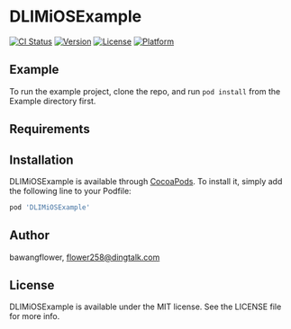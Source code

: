 # DLIMiOSExample

[![CI Status](https://img.shields.io/travis/bawangflower/DLIMiOSExample.svg?style=flat)](https://travis-ci.org/bawangflower/DLIMiOSExample)
[![Version](https://img.shields.io/cocoapods/v/DLIMiOSExample.svg?style=flat)](https://cocoapods.org/pods/DLIMiOSExample)
[![License](https://img.shields.io/cocoapods/l/DLIMiOSExample.svg?style=flat)](https://cocoapods.org/pods/DLIMiOSExample)
[![Platform](https://img.shields.io/cocoapods/p/DLIMiOSExample.svg?style=flat)](https://cocoapods.org/pods/DLIMiOSExample)

## Example

To run the example project, clone the repo, and run `pod install` from the Example directory first.

## Requirements

## Installation

DLIMiOSExample is available through [CocoaPods](https://cocoapods.org). To install
it, simply add the following line to your Podfile:

```ruby
pod 'DLIMiOSExample'
```

## Author

bawangflower, flower258@dingtalk.com

## License

DLIMiOSExample is available under the MIT license. See the LICENSE file for more info.
